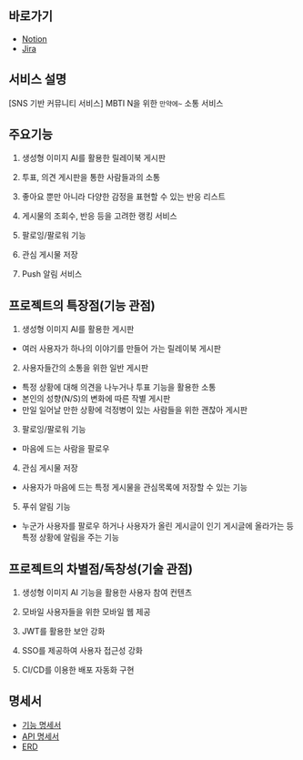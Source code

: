 ## 바로가기

- [Notion](https://www.notion.so/SSAFY-11-2-1-PJT-D207-a2ec58211cee4a898564b088d3e17e2a)
- [Jira](https://ssafy.atlassian.net/browse/S11P11D207-11?atlOrigin=eyJpIjoiMmJkN2MxYzY3OWRhNGVhNzgzMmNmMDg2ZmMwYWQxYmEiLCJwIjoiaiJ9)

## 서비스 설명
[SNS 기반 커뮤니티 서비스]
MBTI N을 위한 `만약에~` 소통 서비스


## 주요기능
1. 생성형 이미지 AI를 활용한 릴레이북 게시판

2. 투표, 의견 게시판을 통한 사람들과의 소통

3. 좋아요 뿐만 아니라 다양한 감정을 표현할 수 있는 반응 리스트

4. 게시물의 조회수, 반응 등을 고려한 랭킹 서비스

5. 팔로잉/팔로워 기능

6. 관심 게시물 저장

7. Push 알림 서비스


## 프로젝트의 특장점(기능 관점)
1. 생성형 이미지 AI를 활용한 게시판
 - 여러 사용자가 하나의 이야기를 만들어 가는 릴레이북 게시판

2. 사용자들간의 소통을 위한 일반 게시판
 - 특정 상황에 대해 의견을 나누거나 투표 기능을 활용한 소통
 - 본인의 성향(N/S)의 변화에 따른 작별 게시판
 - 만일 일어날 만한 상황에 걱정병이 있는 사람들을 위한 괜찮아 게시판
 
3. 팔로잉/팔로워 기능
 - 마음에 드는 사람을 팔로우

4. 관심 게시물 저장
 - 사용자가 마음에 드는 특정 게시물을 관심목록에 저장할 수 있는 기능

5. 푸쉬 알림 기능
 - 누군가 사용자를 팔로우 하거나 사용자가 올린 게시글이 인기 게시글에 올라가는 등 특정 상황에 알림을 주는 기능



## 프로젝트의 차별점/독창성(기술 관점)
1. 생성형 이미지 AI 기능을 활용한 사용자 참여 컨텐츠

2. 모바일 사용자들을 위한 모바일 웹 제공

3. JWT를 활용한 보안 강화

4. SSO를 제공하여 사용자 접근성 강화

5. CI/CD를 이용한 배포 자동화 구현


## 명세서

- [기능 명세서](https://southern-raincoat-f29.notion.site/087db310354c4fbfa0a4a7a19eeded30?pvs=4)<br/>
- [API 명세서](https://southern-raincoat-f29.notion.site/API-695e4f4d903e4e9badd28ba6b4d7351d?pvs=4)<br/>
- [ERD](https://southern-raincoat-f29.notion.site/ERD-3e3b753627644c419adba9fd721051d5?pvs=4)<br/>

